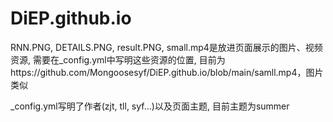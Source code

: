# DiEP.github.io

RNN.PNG, DETAILS.PNG, result.PNG, small.mp4是放进页面展示的图片、视频资源, 需要在_config.yml中写明这些资源的位置, 目前为https://github.com/Mongoosesyf/DiEP.github.io/blob/main/samll.mp4，图片类似

_config.yml写明了作者(zjt, tll, syf...)以及页面主题, 目前主题为summer
